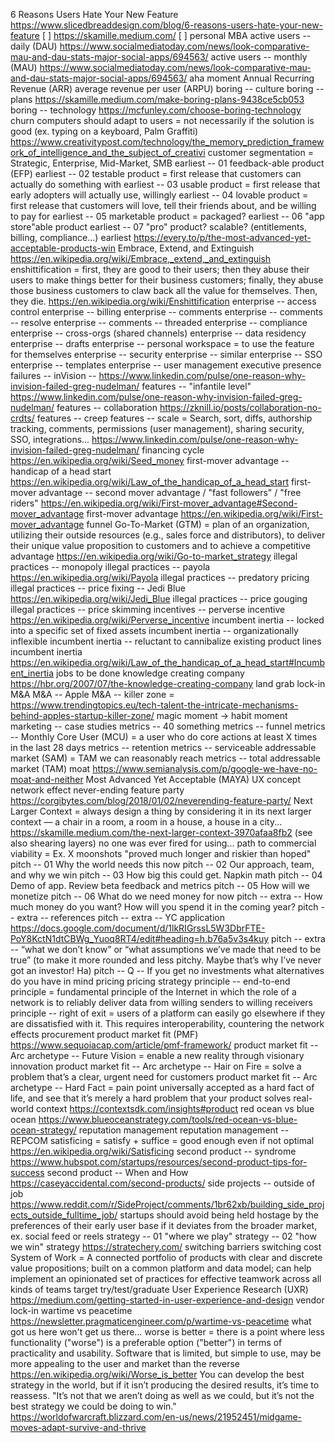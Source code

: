 6 Reasons Users Hate Your New Feature https://www.slicedbreaddesign.com/blog/6-reasons-users-hate-your-new-feature
[ ] https://skamille.medium.com/
[ ] personal MBA
active users -- daily (DAU) https://www.socialmediatoday.com/news/look-comparative-mau-and-dau-stats-major-social-apps/694563/
active users -- monthly (MAU) https://www.socialmediatoday.com/news/look-comparative-mau-and-dau-stats-major-social-apps/694563/
aha moment
Annual Recurring Revenue (ARR)
average revenue per user (ARPU)
boring -- culture 
boring -- plans https://skamille.medium.com/make-boring-plans-9438ce5cb053
boring -- technology https://mcfunley.com/choose-boring-technology
churn
computers should adapt to users = not necessarily if the solution is good (ex. typing on a keyboard, Palm Graffiti) https://www.creativitypost.com/technology/the_memory_prediction_framework_of_intelligence_and_the_subject_of_creativi
customer segmentation = Strategic, Enterprise, Mid-Market, SMB
earliest -- 01 feedback-able product (EFP)
earliest -- 02 testable product = first release that customers can actually do something with
earliest -- 03 usable product = first release that early adopters will actually use, willingly
earliest -- 04 lovable product = first release that customers will love, tell their friends about, and be willing to pay for
earliest -- 05 marketable product = packaged?
earliest -- 06 "app store"able product
earliest -- 07 "pro" product? scalable? (entitlements, billing, compliance...)
earliest https://every.to/p/the-most-advanced-yet-acceptable-products-win
Embrace, Extend, and Extinguish https://en.wikipedia.org/wiki/Embrace,_extend,_and_extinguish
enshittification = first, they are good to their users; then they abuse their users to make things better for their business customers; finally, they abuse those business customers to claw back all the value for themselves. Then, they die. https://en.wikipedia.org/wiki/Enshittification
enterprise -- access control
enterprise -- billing
enterprise -- comments
enterprise -- comments -- resolve
enterprise -- comments -- threaded
enterprise -- compliance
enterprise -- cross-orgs (shared channels) 
enterprise -- data residency
enterprise -- drafts
enterprise -- personal workspace = to use the feature for themselves
enterprise -- security
enterprise -- similar
enterprise -- SSO
enterprise -- templates
enterprise -- user management
executive presence
failures -- inVision -- https://www.linkedin.com/pulse/one-reason-why-invision-failed-greg-nudelman/
features -- "infantile level" https://www.linkedin.com/pulse/one-reason-why-invision-failed-greg-nudelman/
features -- collaboration https://zknill.io/posts/collaboration-no-crdts/
features -- creep
features -- scale = Search, sort, diffs, authorship tracking, comments, permissions (user management), sharing security, SSO, integrations... https://www.linkedin.com/pulse/one-reason-why-invision-failed-greg-nudelman/
financing cycle https://en.wikipedia.org/wiki/Seed_money
first-mover advantage -- handicap of a head start https://en.wikipedia.org/wiki/Law_of_the_handicap_of_a_head_start
first-mover advantage -- second mover advantage / "fast followers" / "free riders" https://en.wikipedia.org/wiki/First-mover_advantage#Second-mover_advantage
first-mover advantage https://en.wikipedia.org/wiki/First-mover_advantage
funnel
Go-To-Market (GTM) = plan of an organization, utilizing their outside resources (e.g., sales force and distributors), to deliver their unique value proposition to customers and to achieve a competitive advantage https://en.wikipedia.org/wiki/Go-to-market_strategy
illegal practices -- monopoly
illegal practices -- payola https://en.wikipedia.org/wiki/Payola
illegal practices -- predatory pricing
illegal practices -- price fixing -- Jedi Blue https://en.wikipedia.org/wiki/Jedi_Blue
illegal practices -- price gouging
illegal practices -- price skimming
incentives -- perverse incentive https://en.wikipedia.org/wiki/Perverse_incentive
incumbent inertia -- locked into a specific set of fixed assets
incumbent inertia -- organizationally inflexible
incumbent inertia -- reluctant to cannibalize existing product lines
incumbent inertia https://en.wikipedia.org/wiki/Law_of_the_handicap_of_a_head_start#Incumbent_inertia
jobs to be done
knowledge creating company https://hbr.org/2007/07/the-knowledge-creating-company
land grab
lock-in
M&A
M&A -- Apple 
M&A -- killer zone = https://www.trendingtopics.eu/tech-talent-the-intricate-mechanisms-behind-apples-startup-killer-zone/
magic moment -> habit moment
marketing -- case studies
metrics -- 40 something
metrics -- funnel
metrics -- Monthly Core User (MCU) = a user who do core actions at least X times in the last 28 days
metrics -- retention
metrics -- serviceable addressable market (SAM) = TAM we can reasonably reach
metrics -- total addressable market (TAM)
moat https://www.semianalysis.com/p/google-we-have-no-moat-and-neither
Most Advanced Yet Acceptable (MAYA) UX concept
network effect
never-ending feature party https://corgibytes.com/blog/2018/01/02/neverending-feature-party/
Next Larger Context = always design a thing by considering it in its next larger context — a chair in a room, a room in a house, a house in a city... https://skamille.medium.com/the-next-larger-context-3970afaa8fb2 (see also shearing layers)
no one was ever fired for using...
path to commercial viability = Ex. X moonshots "proved much longer and riskier than hoped"
pitch -- 01 Why the world needs this now
pitch -- 02 Our approach, team, and why we win
pitch -- 03 How big this could get. Napkin math
pitch -- 04 Demo of app. Review beta feedback and metrics
pitch -- 05 How will we monetize
pitch -- 06 What do we need money for now
pitch -- extra -- How much money do you want? How will you spend it in the coming year?
pitch -- extra -- references
pitch -- extra -- YC application https://docs.google.com/document/d/1lkRIGrssL5W3DbrFTE-PoY8KctN1dtCBWg_Yuoq8RT4/edit#heading=h.b76a5v3s4kuy
pitch -- extra -- “what we don’t know” or “what assumptions we’ve made that need to be true” (to make it more rounded and less pitchy. Maybe that’s why I’ve never got an investor! Ha)
pitch -- Q -- If you get no investments what alternatives do you have in mind
pricing
pricing strategy
principle -- end-to-end principle = fundamental principle of the Internet in which the role of a network is to reliably deliver data from willing senders to willing receivers
principle -- right of exit = users of a platform can easily go elsewhere if they are dissatisfied with it. This requires interoperability, countering the network effects
procurement
product market fit (PMF) https://www.sequoiacap.com/article/pmf-framework/
product market fit -- Arc archetype -- Future Vision = enable a new reality through visionary innovation
product market fit -- Arc archetype -- Hair on Fire = solve a problem that’s a clear, urgent need for customers
product market fit -- Arc archetype -- Hard Fact = pain point universally accepted as a hard fact of life, and see that it’s merely a hard problem that your product solves
real-world context https://contextsdk.com/insights#product
red ocean vs blue ocean https://www.blueoceanstrategy.com/tools/red-ocean-vs-blue-ocean-strategy/
reputation management
reputation management -- REPCOM
satisficing = satisfy + suffice = good enough even if not optimal https://en.wikipedia.org/wiki/Satisficing
second product -- syndrome https://www.hubspot.com/startups/resources/second-product-tips-for-success
second product -- When and How https://caseyaccidental.com/second-products/
side projects -- outside of job https://www.reddit.com/r/SideProject/comments/1br62xb/building_side_projects_outside_fulltime_job/
startups should avoid being held hostage by the preferences of their early user base if it deviates from the broader market, ex. social feed or reels
strategy -- 01 "where we play"
strategy -- 02 "how we win"
strategy https://stratechery.com/
switching barriers
switching cost
System of Work = A connected portfolio of products with clear and discrete value propositions; built on a common platform and data model; can help implement an opinionated set of practices for effective teamwork across all kinds of teams
target
try/test/graduate
User Experience Research (UXR) https://medium.com/getting-started-in-user-experience-and-design
vendor lock-in
wartime vs peacetime https://newsletter.pragmaticengineer.com/p/wartime-vs-peacetime
what got us here won't get us there…
worse is better = there is a point where less functionality ("worse") is a preferable option ("better") in terms of practicality and usability. Software that is limited, but simple to use, may be more appealing to the user and market than the reverse https://en.wikipedia.org/wiki/Worse_is_better
You can develop the best strategy in the world, but if it isn’t producing the desired results, it’s time to reassess. "It’s not that we aren’t doing as well as we could, but it’s not the best strategy we could be doing to win." https://worldofwarcraft.blizzard.com/en-us/news/21952451/midgame-moves-adapt-survive-and-thrive
